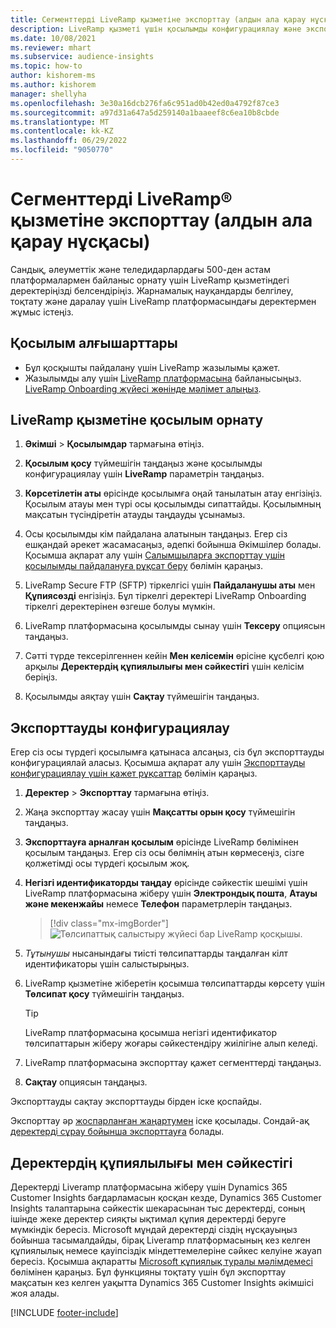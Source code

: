```yaml
---
title: Сегменттерді LiveRamp қызметіне экспорттау (алдын ала қарау нұсқасы)
description: LiveRamp қызметі үшін қосылымды конфигурациялау және экспорттау жолы туралы ақпарат.
ms.date: 10/08/2021
ms.reviewer: mhart
ms.subservice: audience-insights
ms.topic: how-to
author: kishorem-ms
ms.author: kishorem
manager: shellyha
ms.openlocfilehash: 3e30a16dcb276fa6c951ad0b42ed0a4792f87ce3
ms.sourcegitcommit: a97d31a647a5d259140a1baaeef8c6ea10b8cbde
ms.translationtype: MT
ms.contentlocale: kk-KZ
ms.lasthandoff: 06/29/2022
ms.locfileid: "9050770"
---
```

# <a name="export-segments-to-liverampreg-preview"></a>Сегменттерді LiveRamp&reg; қызметіне экспорттау (алдын ала қарау нұсқасы)

Сандық, әлеуметтік және теледидарлардағы 500-ден астам платформалармен байланыс орнату үшін LiveRamp қызметіндегі деректеріңізді белсендіріңіз. Жарнамалық науқандарды белгілеу, тоқтату және даралау үшін LiveRamp платформасындағы деректермен жұмыс істеңіз.

## <a name="prerequisites-for-a-connection"></a>Қосылым алғышарттары

- Бұл қосқышты пайдалану үшін LiveRamp жазылымы қажет.
- Жазылымды алу үшін [LiveRamp платформасына](https://liveramp.com/contact/) байланысыңыз. [LiveRamp Onboarding жүйесі жөнінде мәлімет алыңыз](https://liveramp.com/our-platform/data-onboarding/).

## <a name="set-up-connection-to-liveramp"></a>LiveRamp қызметіне қосылым орнату

1. **Әкімші** > **Қосылымдар** тармағына өтіңіз.

1. **Қосылым қосу** түймешігін таңдаңыз және қосылымды конфигурациялау үшін **LiveRamp** параметрін таңдаңыз.

1. **Көрсетілетін аты** өрісінде қосылымға оңай танылатын атау енгізіңіз. Қосылым атауы мен түрі осы қосылымды сипаттайды. Қосылымның мақсатын түсіндіретін атауды таңдауды ұсынамыз.

1. Осы қосылымды кім пайдалана алатынын таңдаңыз. Егер сіз ешқандай әрекет жасамасаңыз, әдепкі бойынша Әкімшілер болады. Қосымша ақпарат алу үшін [Салымшыларға экспорттау үшін қосылымды пайдалануға рұқсат беру](connections.md#allow-contributors-to-use-a-connection-for-exports) бөлімін қараңыз.

1. LiveRamp Secure FTP (SFTP) тіркелгісі үшін **Пайдаланушы аты** мен **Құпиясөзді** енгізіңіз.
Бұл тіркелгі деректері LiveRamp Onboarding тіркелгі деректерінен өзгеше болуы мүмкін.

1. LiveRamp платформасына қосылымды сынау үшін **Тексеру** опциясын таңдаңыз.

1. Сәтті түрде тексерілгеннен кейін **Мен келісемін** өрісіне құсбелгі қою арқылы **Деректердің құпиялылығы мен сәйкестігі** үшін келісім беріңіз.

1. Қосылымды аяқтау үшін **Сақтау** түймешігін таңдаңыз.

## <a name="configure-an-export"></a>Экспорттауды конфигурациялау

Егер сіз осы түрдегі қосылымға қатынаса алсаңыз, сіз бұл экспорттауды конфигурациялай аласыз. Қосымша ақпарат алу үшін [Экспорттауды конфигурациялау үшін қажет рұқсаттар](export-destinations.md#set-up-a-new-export) бөлімін қараңыз.

1. **Деректер** > **Экспорттау** тармағына өтіңіз.

1. Жаңа экспорттау жасау үшін **Мақсатты орын қосу** түймешігін таңдаңыз.

1. **Экспорттауға арналған қосылым** өрісінде LiveRamp бөлімінен қосылым таңдаңыз. Егер сіз осы бөлімнің атын көрмесеңіз, сізге қолжетімді осы түрдегі қосылым жоқ.

1. **Негізгі идентификаторды таңдау** өрісінде сәйкестік шешімі үшін LiveRamp платформасына жіберу үшін **Электрондық пошта**, **Атауы және мекенжайы** немесе **Телефон** параметрлерін таңдаңыз.
   > [!div class="mx-imgBorder"]
   > ![Төлсипаттық салыстыру жүйесі бар LiveRamp қосқышы.](media/export-liveramp-segments.png "Төлсипаттық салыстыру жүйесі бар LiveRamp қосқышы")

1. *Тұтынушы* нысанындағы тиісті төлсипаттарды таңдалған кілт идентификаторы үшін салыстырыңыз.

1. LiveRamp қызметіне жіберетін қосымша төлсипаттарды көрсету үшін **Төлсипат қосу** түймешігін таңдаңыз.

   > [!TIP]
   > LiveRamp платформасына қосымша негізгі идентификатор төлсипаттарын жіберу жоғары сәйкестендіру жиілігіне алып келеді.

1. LiveRamp платформасына экспорттау қажет сегменттерді таңдаңыз.

1. **Сақтау** опциясын таңдаңыз.

Экспорттауды сақтау экспорттауды бірден іске қоспайды.

Экспорттау әр [жоспарланған жаңартумен](system.md#schedule-tab) іске қосылады. Сондай-ақ [деректерді сұрау бойынша экспорттауға](export-destinations.md#run-exports-on-demand) болады. 


## <a name="data-privacy-and-compliance"></a>Деректердің құпиялылығы мен сәйкестігі

Деректерді Liveramp платформасына жіберу үшін Dynamics 365 Customer Insights бағдарламасын қосқан кезде, Dynamics 365 Customer Insights талаптарына сәйкестік шекарасынан тыс деректерді, соның ішінде жеке деректер сияқты ықтимал құпия деректерді беруге мүмкіндік бересіз. Microsoft мұндай деректерді сіздің нұсқауыңыз бойынша тасымалдайды, бірақ Liveramp платформасының кез келген құпиялылық немесе қауіпсіздік міндеттемелеріне сәйкес келуіне жауап бересіз. Қосымша ақпаратты [Microsoft құпиялық туралы мәлімдемесі](https://go.microsoft.com/fwlink/?linkid=396732) бөлімінен қараңыз.
Бұл функцияны тоқтату үшін бұл экспорттау мақсатын кез келген уақытта Dynamics 365 Customer Insights әкімшісі жоя алады.

[!INCLUDE [footer-include](includes/footer-banner.md)]
